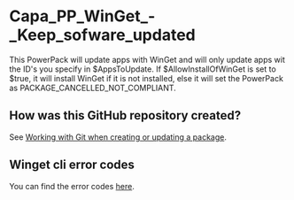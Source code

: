 # Capa_PP_WinGet_-_Keep_sofware_updated

This PowerPack will update apps with WinGet and will only update apps wit the ID's you specify in $AppsToUpdate.
If $AllowInstallOfWinGet is set to $true, it will install WinGet if it is not installed, else it will set the PowerPack as PACKAGE_CANCELLED_NOT_COMPLIANT.

## How was this GitHub repository created?

See [Working with Git when creating or updating a package](https://github.com/Mark5900/Capa.PowerShell.Module/blob/main/Documentation/Working%20with%20Git%20when%20creating%20or%20updating%20a%20package.md).

## Winget cli error codes

You can find the error codes [here](https://github.com/microsoft/winget-cli/blob/master/src/AppInstallerSharedLib/Public/AppInstallerErrors.h).
